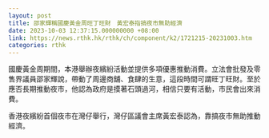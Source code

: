 ```yaml
---
layout: post
title: 邵家輝稱國慶黃金周旺丁旺財　黃宏泰指搞夜市無助經濟
date: 2023-10-03 12:37:15.000000000 +08:00
link: https://news.rthk.hk/rthk/ch/component/k2/1721215-20231003.htm
categories: rthk
---
```


國慶黃金周期間，本港舉辦夜繽紛活動並提供多項優惠推動消費。立法會批發及零售界議員邵家輝說，帶動了周邊商舖、食肆的生意，這段時間可謂旺丁旺財。至於應否長期推動夜市，他認為政府是摸著石頭過河，相信只要有活動，市民會出來消費。

香港夜繽紛首個夜市在灣仔舉行，灣仔區議會主席黃宏泰認為，靠搞夜市無助推動經濟。

